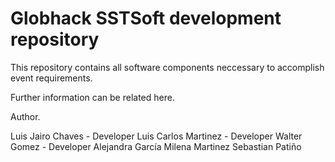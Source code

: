 # Globhack SSTSoft development repository

This repository contains all software components neccessary to accomplish event requirements.

Further information can be related here.

Author.

Luis Jairo Chaves - Developer
Luis Carlos Martinez - Developer
Walter Gomez - Developer
Alejandra García
Milena Martinez
Sebastian Patiño